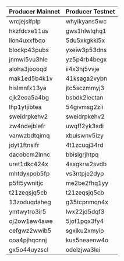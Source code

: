 |Producer Mainnet|Producer Testnet|
|---|---|
|wrcjejslfplp|whyikyans5wc|
|hkzfdcxe11us|gws1hlwlqhq1|
|lion4uxxfbqo|5du5xkgkki5x|
|blockp43pubs|yxeiw3p53dns|
|jnmwi5vu3hle|yz5p4rb4begx|
|aloha3joooqd|ii4x3hj5vvje|
|mak1ed5b4k1v|41ksaga2vybn|
|hislmnfx13ya|jtc5sczmmyj3|
|cjk2eoa5a4bg|bsbdk2lectan|
|lhp1ytjibtea|54givmsg2zii|
|sweidrpkehv2|sweidrpkehv2|
|zw4ndejblefr|uwqff2yk3sdi|
|vanwzbdtqimq|xbuiswnv5izy|
|jdyt1ftnsifr|4t1zcuqj34rd|
|dacobcm2lnnc|bbislgrjhtpq|
|uret1dkc424x|4sxgkrw2svdb|
|mhtdyxpob5fp|vs3ntpje2dyp|
|p5fi5ywnitjc|me2be2fhq1yy|
|t21zeqsjq5cb|t21zeqsjq5cb|
|13zoduqdaheg|g35tcpnmqn4x|
|ymtwytro3ir5|lwx22jd5dqf3|
|oj2ow1aw4awe|5jof1pqx3fy4|
|cefgwz2wwib5|sgxiku2xmyip|
|ooa4pjhqcnnj|kus5neaenw4o|
|gx5o44uyzscl|odelzjwa3lei|
